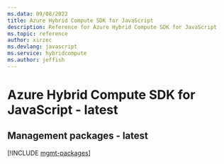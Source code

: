 ```yaml
---
ms.data: 09/08/2022
title: Azure Hybrid Compute SDK for JavaScript
description: Reference for Azure Hybrid Compute SDK for JavaScript
ms.topic: reference
author: xirzec
ms.devlang: javascript
ms.service: hybridcompute
ms.author: jeffish
---
```

# Azure Hybrid Compute SDK for JavaScript - latest

## Management packages - latest
[!INCLUDE [mgmt-packages](hybrid-compute-mgmt-index.md)]